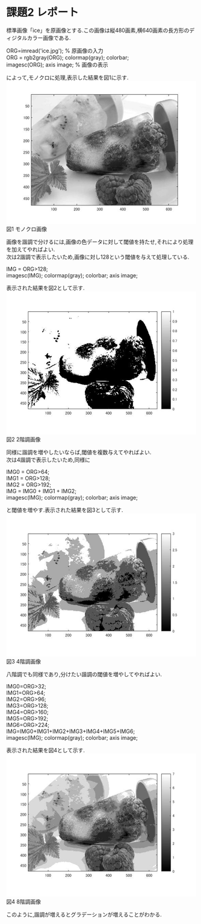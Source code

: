 # 課題2 レポート


標準画像「ice」を原画像とする.この画像は縦480画素,横640画素の長方形のディジタルカラー画像である.  

ORG=imread('ice.jpg'); % 原画像の入力  
ORG = rgb2gray(ORG); colormap(gray); colorbar;  
imagesc(ORG); axis image; % 画像の表示  

によって,モノクロに処理,表示した結果を図1に示す.  
![モノクロ画像](https://github.com/MakotoSaito/lecture_image_processing/blob/master/Kekka/kadai02/kadai02_0gen.jpg?raw=true)  
図1 モノクロ画像  

画像を諧調で分けるには,画像の色データに対して閾値を持たせ,それにより処理を加えてやればよい.  
次は2諧調で表示したいため,画像に対し128という閾値を与えて処理している.  

IMG = ORG>128;  
imagesc(IMG); colormap(gray); colorbar; axis image;  

表示された結果を図2として示す.  
![2階調画像](https://github.com/MakotoSaito/lecture_image_processing/blob/master/Kekka/kadai02/kadai02_2dan.jpg?raw=true)  
図2 2階調画像  

同様に諧調を増やしたいならば,閾値を複数与えてやればよい.  
次は4諧調で表示したいため,同様に  

IMG0 = ORG>64;  
IMG1 = ORG>128;  
IMG2 = ORG>192;  
IMG = IMG0 + IMG1 + IMG2;  
imagesc(IMG); colormap(gray); colorbar; axis image;  

と閾値を増やす.表示された結果を図3として示す.  
![4階調画像](https://github.com/MakotoSaito/lecture_image_processing/blob/master/Kekka/kadai02/kadai02_4dan.jpg?raw=true)  
図3 4階調画像  

八階調でも同様であり,分けたい諧調の閾値を増やしてやればよい.  

IMG0=ORG>32;  
IMG1=ORG>64;  
IMG2=ORG>96;  
IMG3=ORG>128;  
IMG4=ORG>160;  
IMG5=ORG>192;  
IMG6=ORG>224;  
IMG=IMG0+IMG1+IMG2+IMG3+IMG4+IMG5+IMG6;  
imagesc(IMG); colormap(gray); colorbar; axis image;  

表示された結果を図4として示す.  
![4階調画像](https://github.com/MakotoSaito/lecture_image_processing/blob/master/Kekka/kadai02/kadai02_8dan.jpg?raw=true)  
図4 8階調画像  

このように,諧調が増えるとグラデーションが増えることがわかる.
